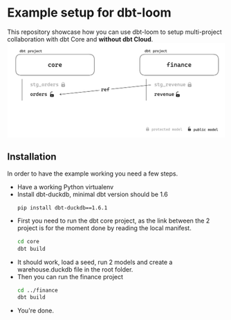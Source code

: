 # Example setup for dbt-loom

This repository showcase how you can use dbt-loom to setup multi-project collaboration with dbt Core and **without dbt Cloud**.
![Cross-project reference example](img/cross_project_references.png)

## Installation

In order to have the example working you need a few steps.

* Have a working Python virtualenv
* Install dbt-duckdb, minimal dbt version should be 1.6
    ```
    pip install dbt-duckdb==1.6.1
    ```
* First you need to run the dbt core project, as the link between the 2 project is for the moment done by reading the local manifest.
    ```bash
    cd core
    dbt build
    ```
* It should work, load a seed, run 2 models and create a warehouse.duckdb file in the root folder.
* Then you can run the finance project
    ```bash
    cd ../finance
    dbt build
    ```
* You're done.